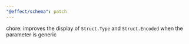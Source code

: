 ```yaml
---
"@effect/schema": patch
---
```


chore: improves the display of `Struct.Type` and `Struct.Encoded` when the parameter is generic
